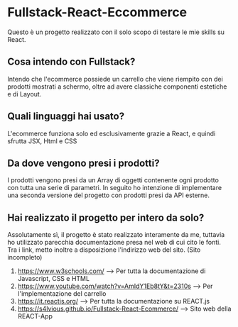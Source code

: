 # Fullstack-React-Eccommerce
Questo è un progetto realizzato con il solo scopo di testare le mie skills su React.

## Cosa intendo con Fullstack?
Intendo che l'ecommerce possiede un carrello che viene riempito con dei prodotti mostrati a schermo, oltre ad avere classiche componenti estetiche e di Layout.

## Quali linguaggi hai usato?
L'ecommerce funziona solo ed esclusivamente grazie a React, e quindi sfrutta JSX, Html e CSS

## Da dove vengono presi i prodotti?
I prodotti vengono presi da un Array di oggetti contenente ogni prodotto con tutta una serie di parametri.
In seguito ho intenzione di implementare una seconda versione del progetto con prodotti presi da API esterne.

## Hai realizzato il progetto per intero da solo?
Assolutamente sì, il progetto è stato realizzato interamente da me, tuttavia ho utilizzato parecchia documentazione presa nel web di cui cito le fonti.
Tra i link, metto inoltre a disposizione l'indirizzo web del sito. (Sito incompleto)



1. https://www.w3schools.com/ --> Per tutta la documentazione di Javascript, CSS e HTML
2. https://www.youtube.com/watch?v=AmIdY1Eb8tY&t=2310s --> Per l'implementazione del carrello
3. https://it.reactjs.org/ --> Per tutta la documentazione su REACT.js
4. https://s4lvious.github.io/Fullstack-React-Ecommerce/ --> Sito web della REACT-App
